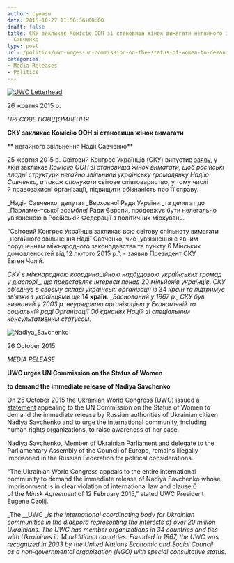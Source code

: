 ```yaml
---
author: cyoasu
date: 2015-10-27 11:50:36+00:00
draft: false
title: СКУ закликає Комісію ООН зі становища жінок вимагати негайного звільнення Надії
  Савченко
type: post
url: /politics/uwc-urges-un-commission-on-the-status-of-women-to-demand-the-immediate-release-of-nadiya-savchenko/
categories:
- Media Releases
- Politics
---
```


[![UWC Letterhead](http://www.ozeukes.com/wp-content/uploads/2014/03/UWC-Letterhead.jpg)
](http://www.ozeukes.com/wp-content/uploads/2014/03/UWC-Letterhead.jpg)


26 жовтня 2015 р.




_ПРЕСОВЕ ПОВІДОМЛЕННЯ_







**СКУ закликає Комісію ООН зі становища жінок вимагати**




** негайного звільнення Надії Савченко**







25 жовтня 2015 р. Світовий Конґрес Українців (СКУ) випустив [заяву](http://www.ukrainianworldcongress.org/UserFiles/Image/Letters/Statement-Savchenko_25102015.pdf), у якій закликав _Комісію ООН зі становища жінок вимагати, щоб російські владні структури негайно звільнили українську громадянку Надію Савченко, а також спонукати_ світове співтовариство, у тому числі й правозахисні організації, підвищити обізнаність про її справу.






_Надія Савченко, депутат _Верховної Ради України _та делегат до _Парламентської асамблеї Ради Європи, продовжує бути нелегально ув’язненою в Російській Федерації з політичних міркувань.

“Світовий Конґрес Українців закликає всю світову спільноту вимагати _негайного звільнення Надії Савченко, чиє _ув’язнення є явним порушенням міжнародного законодавства та пункту 6 Мінських домовленостей від 12 лютого 2015 р.”, - заявив Президент СКУ Евген Чолій.

_СКУ_ _є_ _міжнародною_ _координаційною_ _надбудовою_ _українських_ _громад_ _у_ _діаспорі__, __що_ _представляє_ _інтереси_ _понад__ 20 __мільйонів_ _українців__. __СКУ_ _об__’__єднує_ _в_ _своєму_ _складі_ _українські_ _організації_ _із__ 34 __країн_ _та_ _підтримує_ _зв__’__язки_ _з_ _українцями_ _ще__ 14 __країн__. __Заснований_ _у 1967 р., СКУ був визнаний у_ _2003 р. неурядовою організацією у Економічній та соціальній раді Організації Об’єднаних Націй зі_ _спеціальним консультативним статусом._









![Nadiya_Savchenko](http://www.ozeukes.com/wp-content/uploads/2015/10/Nadiya_Savchenko.jpg)











26 October 2015




_MEDIA RELEASE_







**UWC urges UN Commission on the Status of Women**




**to demand the immediate release of Nadiya Savchenko**







On 25 October 2015 the Ukrainian World Congress (UWC) issued a [statement](http://www.ukrainianworldcongress.org/UserFiles/Image/Letters/Statement-Savchenko_25102015.pdf) appealing to the UN Commission on the Status of Women to demand the immediate release by Russian authorities of Ukrainian citizen Nadiya Savchenko and to urge the international community, including human rights organizations, to raise awareness of her case.









Nadiya Savchenko, Member of Ukrainian Parliament and delegate to the Parliamentary Assembly of the Council of Europe, remains illegally imprisoned in the Russian Federation for political considerations.

“The Ukrainian World Congress appeals to the entire international community to demand the immediate release of Nadiya Savchenko whose imprisonment is in clear violation of international law and clause 6 of the _Minsk Agreement_ of 12 February 2015,” stated UWC President Eugene Czolij.

_The __UWC __is the international coordinating body for Ukrainian communities in the diaspora representing the_ _interests of over 20 million Ukrainians. The UWC has member organizations in 34 countries and ties with_ _Ukrainians in 14 additional countries. Founded in 1967, the_ _UWC was recognized in 2003 by the_ _United_ _Nations Economic and Social Council as_ _a_ _non‑governmental organization (NGO) with special consultative status._


